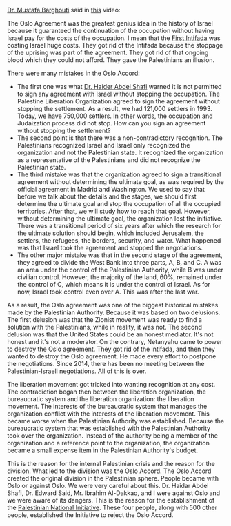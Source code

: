 [Dr. Mustafa Barghouti](https://en.wikipedia.org/wiki/Mustafa_Barghouti) said in [this](https://youtu.be/F6_cheSL29I?si=wwyfNeeCDQgyM4dJ&t=4198) video:

The Oslo Agreement was the greatest genius idea in the history of Israel because it guaranteed the continuation of the occupation without having Israel pay for the costs of the occupation. I mean that the [First Intifada](https://en.wikipedia.org/wiki/First_Intifada) was costing Israel huge costs. They got rid of the Intifada because the stoppage of the uprising
was part of the agreement. They got rid of that ongoing blood which they could not afford. They gave the Palestinians an illusion.

There were many mistakes in the Oslo Accord:
*  The first one was what [Dr. Haider Abdel Shafi](https://en.wikipedia.org/wiki/Haidar_Abdel-Shafi) warned it is not permitted to sign any agreement with Israel without stopping the occupation. The Palestine Liberation Organization agreed to sign the agreement without stopping the settlement. As a result, we had 121,000 settlers in 1993. Today, we have 750,000 settlers. In other words, the occupation and Judaization process did not stop. How can you sign an agreement without stopping the settlement?
* The second point is that there was a non-contradictory recognition. The Palestinians recognized Israel and Israel only recognized the organization and not the Palestinian state. It recognized the organization as a representative of the Palestinians and did not recognize the Palestinian state.
*  The third mistake was that the organization agreed to sign a transitional agreement without determining the ultimate goal, as was required by the official agreement in Madrid and Washington. We used to say that before we talk about the details and the stages, we should first determine the ultimate goal and stop the occupation of all the occupied territories. After that, we will study how to reach that goal. However, without determining the ultimate goal, the organization lost the initiative. There was a transitional period of six years after which the research for the ultimate solution should begin, which included Jerusalem, the settlers, the refugees, the borders, security, and water.  What happened was that Israel took the agreement and stopped the negotiations.
* The other major mistake was that in the second stage of the agreement, they agreed to divide the West Bank into three parts, A, B, and C. A was an area under the control of the Palestinian Authority, while B was under civilian control. However, the majority of the land, 60%, remained under the control of C, which means it is under the control of Israel. As for now, Israel took control even over A. This was after the last war.

As a result, the Oslo agreement was one of the biggest historical mistakes made by the Palestinian Authority. Because it was based on two delusions. The first delusion was that the Zionist movement was ready to find a solution with the Palestinians, while in reality, it was not. The second delusion was that the United States could be an honest mediator. It's not honest and it's not a moderator. On the contrary, Netanyahu came to power to destroy the Oslo agreement. They got rid of the intifada, and then they wanted to destroy the Oslo agreement. He made every effort to postpone the negotiations. Since 2014, there has been no meeting between the Palestinian-Israeli negotiations. All of this is over.

The liberation movement got tricked into wanting recognition at any cost. The contradiction began then between the liberation organization, the bureaucratic system and the liberation organization: the liberation movement. The interests of the bureaucratic system that manages the organization conflict with the interests of the liberation movement. This became worse when the Palestinian Authority was established. Because the bureaucratic system that was established with the Palestinian Authority took over the organization. Instead of the authority being a member of the organization and a reference point to the organization, the organization became a small expense item in the Palestinian Authority's budget.

This is the reason for the internal Palestinian crisis and the reason for the division. What led to the division was the Oslo Accord. The Oslo Accord created the original division in the Palestinian sphere. People became with Oslo or against Oslo. We were very careful about this. Dr. Haidar Abdel Shafi, Dr. Edward Said, Mr. Ibrahim Al-Dakkaq, and I were against Oslo and we were aware of its dangers. This is the reason for the establishment of the [Palestinian National Initiative](https://en.wikipedia.org/wiki/Palestinian_National_Initiative). These four people, along with 500 other people, established the Initiative to reject the Oslo Accord.
